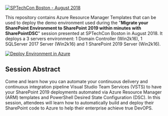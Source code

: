<a href="http://sptechcon.com"><img src="https://github.com/NikCharlebois/Conferences/raw/master/2018%20-%20SPTechCon%20-%20Boston/Resources/Images/SPTechConBoston.png" alt="SPTechCon Boston - August 2018"></a>
<p>This repository contains Azure Resource Manager Templates that can be used to deploy the demo environment used during the "<strong>Migrate your SharePoint Environment to SharePoint 2019 within minutes with SharePointDSC</strong>" session presented at SPTechCon Boston in August 2018. It deploys a 3 servers environment: 1 Domain Controller (Win2k16), 1 SQLServer 2017 Server (Win2k16) and 1 SharePoint 2019 Server (Win2k16).</p>

<p><a href="https://portal.azure.com/#create/Microsoft.Template/uri/https%3A%2F%2Fgithub.com%2FNikCharlebois%2FCOnferences%2Fraw%2Fmaster%2F2019%20-%20SPTechCon%20-%20Austin%2FSharePoint2019%2Fazuredeploy.json"><img src="http://azuredeploy.net/deploybutton.png" alt="Deploy Environment in Azure" /></a>
  
  <h2>Session Abstract</h2>
<p>Come and learn how you can automate your continuous delivery and continuous integration pipeline Visual Studio Team Services (VSTS) to have your SharePoint 2019 deployments automated via Azure Resource Manager (ARM) templates and PowerShell Desired State Configuration (DSC). In this session, attendees will learn how to automatically build and deploy their SharePoint code to Azure to help their enterprise achieve true DevOPS.</p>
